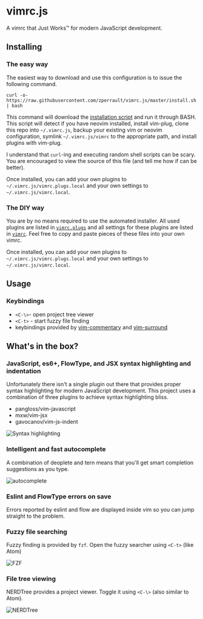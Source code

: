 # vimrc.js

A vimrc that Just Works™ for modern JavaScript development.

## Installing

### The easy way

The easiest way to download and use this configuration is to issue the
following command.

```
curl -o- https://raw.githubusercontent.com/zperrault/vimrc.js/master/install.sh | bash
```

This command will download the [installation script](install.sh) and run it
through BASH. This script will detect if you have neovim installed, install
vim-plug, clone this repo into `~/.vimrc.js`, backup your existing vim or
neovim configuration, symlink `~/.vimrc.js/vimrc` to the appropriate path,
and install plugins with vim-plug.

I understand that `curl`-ing and executing random shell scripts can be scary.
You are encouraged to view the source of this file (and tell me how if can
be better).

Once installed, you can add your own plugins to `~/.vimrc.js/vimrc.plugs.local` and
your own settings to `~/.vimrc.js/vimrc.local`.

### The DIY way

You are by no means required to use the automated installer. All used plugins
are listed in [`vimrc.plugs`](vimrc.plugs) and all settings for these plugins
are listed in [`vimrc`](vimrc). Feel free to copy and paste pieces of these
files into your own vimrc.

Once installed, you can add your own plugins to `~/.vimrc.js/vimrc.plugs.local` and
your own settings to `~/.vimrc.js/vimrc.local`.

## Usage

### Keybindings

 - `<C-\>`- open project tree viewer
 - `<C-t>` - start fuzzy file finding
 - keybindings provided by [vim-commentary](https://github.com/tpope/vim-commentary#commentaryvim) and [vim-surround](https://github.com/tpope/vim-surround#surroundvim)

## What's in the box?

### JavaScript, es6+, FlowType, and JSX syntax highlighting and indentation

Unfortunately there isn't a single plugin out there that provides proper
syntax highlighting for modern JavaScript development. This project uses
a combination of three plugins to achieve syntax highlighting bliss.
  
  * pangloss/vim-javascript
  * mxw/vim-jsx
  * gavocanov/vim-js-indent

![Syntax highlighting](http://i.imgur.com/aOrAmyr.png)

### Intelligent and fast autocomplete

A combination of deoplete and tern means that you'll get smart
completion suggestions as you type.

![autocomplete](http://i.imgur.com/YeyRkB0.png)

### Eslint and FlowType errors on save

Errors reported by eslint and flow are displayed inside vim so you can
jump straight to the problem.

### Fuzzy file searching

Fuzzy finding is provided by `fzf`. Open the fuzzy searcher using `<C-t>`
(like Atom)

![FZF](http://i.imgur.com/1hKJWei.png)

### File tree viewing

NERDTree provides a project viewer. Toggle it using `<C-\>` (also
similar to Atom).

![NERDTree](http://i.imgur.com/Lzi08Aa.png)
